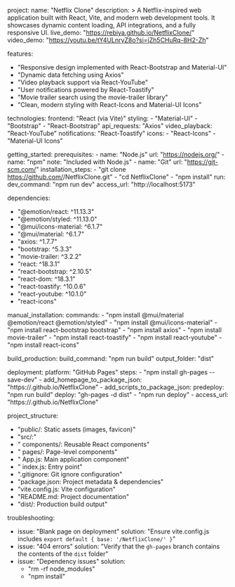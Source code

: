 project:
  name: "Netflix Clone"
  description: >
    A Netflix-inspired web application built with React, Vite, and modern web development tools.
    It showcases dynamic content loading, API integrations, and a fully responsive UI.
  live_demo: "https://rebiya.github.io/NetflixClone/"
  video_demo: "https://youtu.be/tY4ULnryZ8o?si=jZh5CHuRq-8H2-Zh"

features:
  - "Responsive design implemented with React-Bootstrap and Material-UI"
  - "Dynamic data fetching using Axios"
  - "Video playback support via React-YouTube"
  - "User notifications powered by React-Toastify"
  - "Movie trailer search using the movie-trailer library"
  - "Clean, modern styling with React-Icons and Material-UI Icons"

technologies:
  frontend: "React (via Vite)"
  styling:
    - "Material-UI"
    - "Bootstrap"
    - "React-Bootstrap"
  api_requests: "Axios"
  video_playback: "React-YouTube"
  notifications: "React-Toastify"
  icons:
    - "React-Icons"
    - "Material-UI Icons"

getting_started:
  prerequisites:
    - name: "Node.js"
      url: "https://nodejs.org/"
    - name: "npm"
      note: "Included with Node.js"
    - name: "Git"
      url: "https://git-scm.com/"
  installation_steps:
    - "git clone https://github.com/<your-username>/NetflixClone.git"
    - "cd NetflixClone"
    - "npm install"
  run:
    dev_command: "npm run dev"
    access_url: "http://localhost:5173"

dependencies:
  - "@emotion/react: ^11.13.3"
  - "@emotion/styled: ^11.13.0"
  - "@mui/icons-material: ^6.1.7"
  - "@mui/material: ^6.1.7"
  - "axios: ^1.7.7"
  - "bootstrap: ^5.3.3"
  - "movie-trailer: ^3.2.2"
  - "react: ^18.3.1"
  - "react-bootstrap: ^2.10.5"
  - "react-dom: ^18.3.1"
  - "react-toastify: ^10.0.6"
  - "react-youtube: ^10.1.0"
  - "react-icons"

manual_installation:
  commands:
    - "npm install @mui/material @emotion/react @emotion/styled"
    - "npm install @mui/icons-material"
    - "npm install react-bootstrap bootstrap"
    - "npm install axios"
    - "npm install movie-trailer"
    - "npm install react-toastify"
    - "npm install react-youtube"
    - "npm install react-icons"

build_production:
  build_command: "npm run build"
  output_folder: "dist"

deployment:
  platform: "GitHub Pages"
  steps:
    - "npm install gh-pages --save-dev"
    - add_homepage_to_package_json: "https://<your-username>.github.io/NetflixClone"
    - add_scripts_to_package_json:
        predeploy: "npm run build"
        deploy: "gh-pages -d dist"
    - "npm run deploy"
    - access_url: "https://<your-username>.github.io/NetflixClone"

project_structure:
  - "public/: Static assets (images, favicon)"
  - "src/:"
  - "  components/: Reusable React components"
  - "  pages/: Page-level components"
  - "  App.js: Main application component"
  - "  index.js: Entry point"
  - ".gitignore: Git ignore configuration"
  - "package.json: Project metadata & dependencies"
  - "vite.config.js: Vite configuration"
  - "README.md: Project documentation"
  - "dist/: Production build output"

troubleshooting:
  - issue: "Blank page on deployment"
    solution: "Ensure vite.config.js includes `export default { base: '/NetflixClone/' }`"
  - issue: "404 errors"
    solution: "Verify that the `gh-pages` branch contains the contents of the `dist` folder"
  - issue: "Dependency issues"
    solution:
      - "rm -rf node_modules"
      - "npm install"

